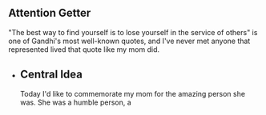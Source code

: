 ## Attention Getter
"The best way to find yourself is to lose yourself in the service of others" is one of Gandhi's most well-known quotes, and I've never met anyone that represented lived that quote like my mom did.
- ## Central Idea
  Today I'd like to commemorate my mom for the amazing person she was. She was a humble person, a